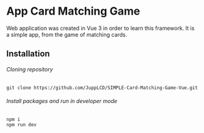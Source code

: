 # App Card Matching Game

Web application was created in Vue 3 in order to learn this framework. It is a simple app, from the game of matching cards.

## Installation

###### Cloning repository

```
git clone https://github.com/JuppLCD/SIMPLE-Card-Matching-Game-Vue.git
```

###### Install packages and run in developer mode

```
npm i
npm run dev
```
